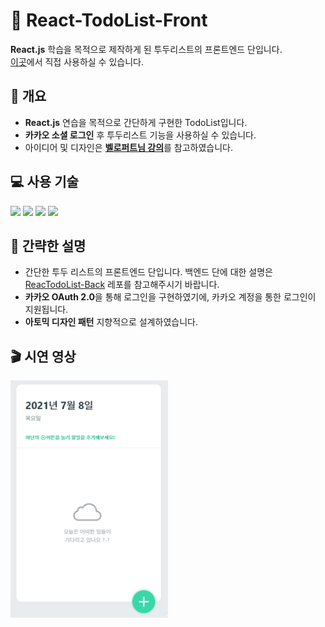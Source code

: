 # 📅 React-TodoList-Front

**React.js** 학습을 목적으로 제작하게 된 투두리스트의 프론트엔드 단입니다. <br>
<a href="https://react-todo-list-lyart-tau.vercel.app">이곳</a>에서 직접 사용하실 수 있습니다.

## 📃 개요

- **React.js** 연습을 목적으로 간단하게 구현한 TodoList입니다.
- **카카오 소셜 로그인** 후 투두리스트 기능을 사용하실 수 있습니다.
- 아이디어 및 디자인은 <a href="https://react.vlpt.us/mashup-todolist/">**벨로퍼트님 강의**</a>를 참고하였습니다.

## 💻 사용 기술

<img src="https://img.shields.io/badge/JavaScript-F7DF1E?style=flat-square&logo=JavaScript&logoColor=black"/> <img src="https://img.shields.io/badge/React-61DAFB?style=flat-square&logo=React&logoColor=black"/> <img src="https://img.shields.io/badge/styled-components-DB7093?style=flat-square&logo=styled-components&logoColor=white"/> <img src="https://img.shields.io/badge/Vercel-000000?style=flat-square&logo=vercel&logoColor=white"/>

## 📜 간략한 설명

- 간단한 투두 리스트의 프론트엔드 단입니다. 백엔드 단에 대한 설명은 <a href="https://github.com/uncyclocity/React-TodoList-Back">ReacTodoList-Back</a> 레포를 참고해주시기 바랍니다.
- **카카오 OAuth 2.0**을 통해 로그인을 구현하였기에, 카카오 계정을 통한 로그인이 지원됩니다.
- **아토믹 디자인 패턴** 지향적으로 설계하였습니다.

## 🎬 시연 영상

<img src="./readme_source/preview0.gif" alt="preview_gif" width="50%">
